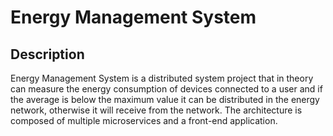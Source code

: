 # Energy Management System


## Description

Energy Management System is a distributed system project that in theory can measure the energy consumption of devices connected to a user and if the average is below the maximum value it can be distributed in the energy network, otherwise it will receive from the network. The architecture is composed of multiple microservices and a front-end application. 
